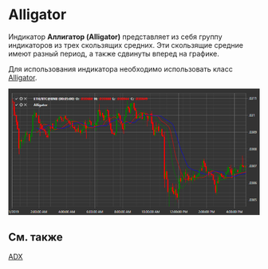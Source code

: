 # Alligator

Индикатор **Аллигатор (Alligator)** представляет из себя группу индикаторов из трех скользящих средних. Эти скользящие средние имеют разный период, а также сдвинуты вперед на графике. 

Для использования индикатора необходимо использовать класс [Alligator](../api/StockSharp.Algo.Indicators.Alligator.html). 

![IndicatorAlligator](../images/IndicatorAlligator.png)

## См. также

[ADX](IndicatorAverageDirectionalIndex.md)
